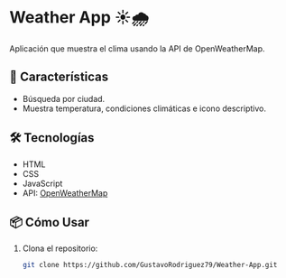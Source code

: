 # Weather App ☀️🌧️  
Aplicación que muestra el clima usando la API de OpenWeatherMap.  

## 🚀 Características  
- Búsqueda por ciudad.  
- Muestra temperatura, condiciones climáticas e icono descriptivo.  

## 🛠️ Tecnologías  
- HTML  
- CSS  
- JavaScript  
- API: [OpenWeatherMap](https://openweathermap.org)  

## 📦 Cómo Usar  
1. Clona el repositorio:  
   ```bash
   git clone https://github.com/GustavoRodriguez79/Weather-App.git